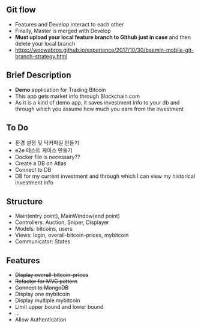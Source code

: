## Git flow
- Features and Develop interact to each other
- Finally, Master is merged with Develop 
- **Must upload your local feature branch to Github just in case** and then delete your local branch
- https://woowabros.github.io/experience/2017/10/30/baemin-mobile-git-branch-strategy.html

## Brief Description 
- **Demo** application for Trading Bitcoin
- This app gets market info through Blockchain.com
- As it is a kind of demo app, it saves investment info to your db and through which you assume how much you earn from the investment

## To Do 
- 환경 설정 및 닥커파일 만들기 
- e2e 테스트 케이스 만들기
- Docker file is necessary??
- Create a DB on Atlas 
- Connect to DB
- DB for my current investment and through which I can view my historical investment info

## Structure
- Main(entry point), MainWindow(end point)
- Controllers: Auction, Sniper, Displayer
- Models: bitcoins, users
- Views: login, overall-bitcoin-prices, mybitcoin
- Communicator: States

## Features
- ~~Display overall-bitcoin-prices~~
- ~~Refactor for MVC pattern~~ 
- ~~Connect to MongoDB~~
- Display one mybitcoin
- Display multiple mybitcoin
- Limit upper bound and lower bound
- ...
- Allow Authentication  